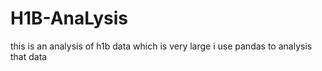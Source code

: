# H1B-AnaLysis
this is an analysis of h1b data which is very large i use pandas to analysis that data
